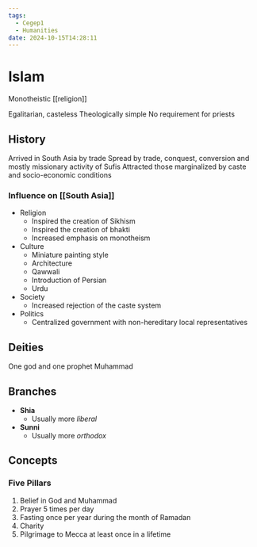 ```yaml
---
tags:
  - Cegep1
  - Humanities
date: 2024-10-15T14:28:11
---
```


# Islam

Monotheistic [[religion]]

Egalitarian, casteless
Theologically simple
No requirement for priests

## History

Arrived in South Asia by trade
Spread by trade, conquest, conversion and mostly missionary activity of Sufis
Attracted those marginalized by caste and socio-economic conditions

### Influence on [[South Asia]]

- Religion
	- Inspired the creation of Sikhism
	- Inspired the creation of bhakti
	- Increased emphasis on monotheism
- Culture
	- Miniature painting style
	- Architecture
	- Qawwali
	- Introduction of Persian
	- Urdu
- Society
	- Increased rejection of the caste system
- Politics
	- Centralized government with non-hereditary local representatives

## Deities

One god and one prophet Muhammad

## Branches

- **Shia**
	- Usually more *liberal*
- **Sunni**
	- Usually more *orthodox*

## Concepts

### Five Pillars

1. Belief in God and Muhammad
2. Prayer 5 times per day
3. Fasting once per year during the month of Ramadan
4. Charity
5. Pilgrimage to Mecca at least once in a lifetime